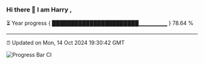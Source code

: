 ### Hi there 👋 I am Harry , 

⏳ Year progress { ███████████████████████▁▁▁▁▁▁▁ } 78.64 %

---

⏰ Updated on Mon, 14 Oct 2024 19:30:42 GMT

![Progress Bar CI](https://github.com/duykhang68/duykhang68/workflows/Progress%20Bar%20CI/badge.svg)
